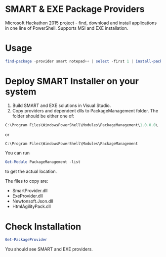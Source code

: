 # SMART & EXE Package Providers
Microsoft Hackathon 2015 project - find, download and install applications in one line of PowerShell. Supports MSI and EXE installation.

# Usage
```powershell
find-package -provider smart notepad++ | select -first 1 | install-package
```

# Deploy SMART Installer on your system
1. Build SMART and EXE solutions in Visual Studio.
2. Copy providers and dependent dlls to PackageManagement folder. The folder should be either one of:
```powershell
C:\Program Files\WindowsPowerShell\Modules\PackageManagement\1.0.0.0\ 
```
or
```powershell
C:\Program Files\WindowsPowerShell\Modules\PackageManagement
```
You can run
```powershell
Get-Module PackageManagement -list
```
to get the actual location.

The files to copy are:

 - SmartProvider.dll
 - ExeProvider.dll
 - Newtonsoft.Json.dll
 - HtmlAgilityPack.dll

# Check Installation
```powershell
Get-PackageProvider
```
You should see SMART and EXE providers.